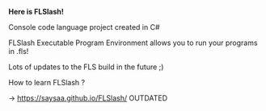 **Here is FLSlash!**

Console code language project created in C#

FLSlash Executable Program Environment allows you to run your programs in .fls!

Lots of updates to the FLS build in the future ;)

How to learn FLSlash ?

-> https://saysaa.github.io/FLSlash/ OUTDATED
